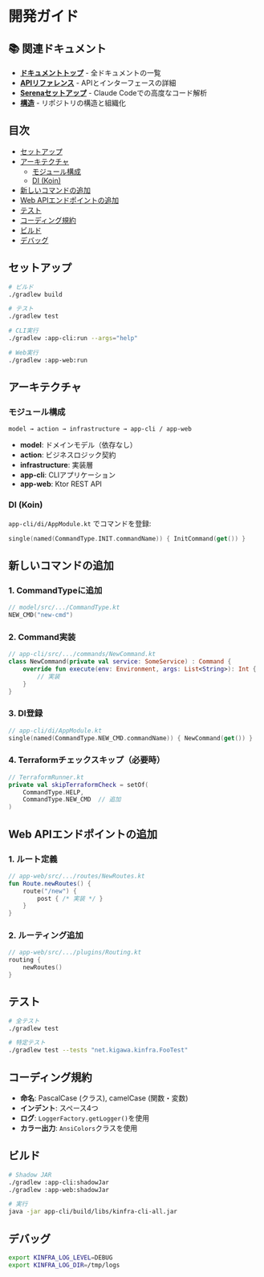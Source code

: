 # 開発ガイド

## 📚 関連ドキュメント

- **[ドキュメントトップ](README.md)** - 全ドキュメントの一覧
- **[APIリファレンス](api-reference.md)** - APIとインターフェースの詳細
- **[Serenaセットアップ](serena-setup.md)** - Claude Codeでの高度なコード解析
- **[構造](structure.md)** - リポジトリの構造と組織化

## 目次

- [セットアップ](#セットアップ)
- [アーキテクチャ](#アーキテクチャ)
  - [モジュール構成](#モジュール構成)
  - [DI (Koin)](#di-koin)
- [新しいコマンドの追加](#新しいコマンドの追加)
- [Web APIエンドポイントの追加](#web-apiエンドポイントの追加)
- [テスト](#テスト)
- [コーディング規約](#コーディング規約)
- [ビルド](#ビルド)
- [デバッグ](#デバッグ)

## セットアップ

```bash
# ビルド
./gradlew build

# テスト
./gradlew test

# CLI実行
./gradlew :app-cli:run --args="help"

# Web実行
./gradlew :app-web:run
```

## アーキテクチャ

### モジュール構成

```
model → action → infrastructure → app-cli / app-web
```

- **model**: ドメインモデル（依存なし）
- **action**: ビジネスロジック契約
- **infrastructure**: 実装層
- **app-cli**: CLIアプリケーション
- **app-web**: Ktor REST API

### DI (Koin)

`app-cli/di/AppModule.kt` でコマンドを登録:

```kotlin
single(named(CommandType.INIT.commandName)) { InitCommand(get()) }
```

## 新しいコマンドの追加

### 1. CommandTypeに追加

```kotlin
// model/src/.../CommandType.kt
NEW_CMD("new-cmd")
```

### 2. Command実装

```kotlin
// app-cli/src/.../commands/NewCommand.kt
class NewCommand(private val service: SomeService) : Command {
    override fun execute(env: Environment, args: List<String>): Int {
        // 実装
    }
}
```

### 3. DI登録

```kotlin
// app-cli/di/AppModule.kt
single(named(CommandType.NEW_CMD.commandName)) { NewCommand(get()) }
```

### 4. Terraformチェックスキップ（必要時）

```kotlin
// TerraformRunner.kt
private val skipTerraformCheck = setOf(
    CommandType.HELP,
    CommandType.NEW_CMD  // 追加
)
```

## Web APIエンドポイントの追加

### 1. ルート定義

```kotlin
// app-web/src/.../routes/NewRoutes.kt
fun Route.newRoutes() {
    route("/new") {
        post { /* 実装 */ }
    }
}
```

### 2. ルーティング追加

```kotlin
// app-web/src/.../plugins/Routing.kt
routing {
    newRoutes()
}
```

## テスト

```bash
# 全テスト
./gradlew test

# 特定テスト
./gradlew test --tests "net.kigawa.kinfra.FooTest"
```

## コーディング規約

- **命名**: PascalCase (クラス), camelCase (関数・変数)
- **インデント**: スペース4つ
- **ログ**: `LoggerFactory.getLogger()`を使用
- **カラー出力**: `AnsiColors`クラスを使用

## ビルド

```bash
# Shadow JAR
./gradlew :app-cli:shadowJar
./gradlew :app-web:shadowJar

# 実行
java -jar app-cli/build/libs/kinfra-cli-all.jar
```

## デバッグ

```bash
export KINFRA_LOG_LEVEL=DEBUG
export KINFRA_LOG_DIR=/tmp/logs
```